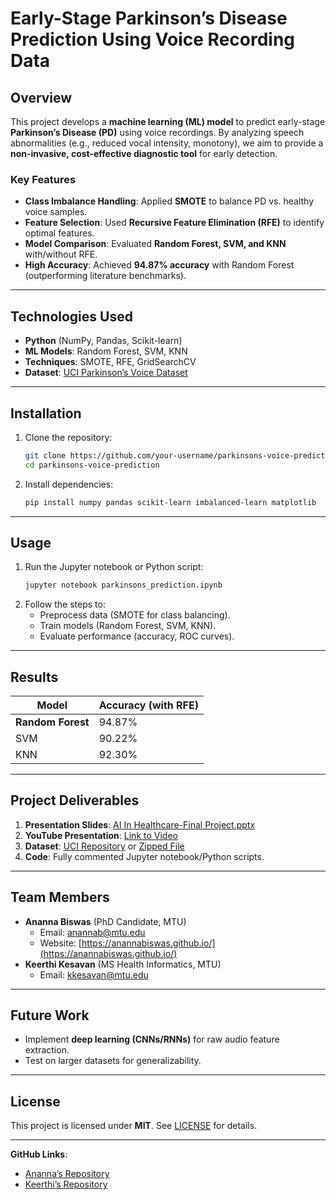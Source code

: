 

# Early-Stage Parkinson’s Disease Prediction Using Voice Recording Data  

##  Overview  
This project develops a **machine learning (ML) model** to predict early-stage **Parkinson’s Disease (PD)** using voice recordings. By analyzing speech abnormalities (e.g., reduced vocal intensity, monotony), we aim to provide a **non-invasive, cost-effective diagnostic tool** for early detection.  

###  Key Features  
- **Class Imbalance Handling**: Applied **SMOTE** to balance PD vs. healthy voice samples.  
- **Feature Selection**: Used **Recursive Feature Elimination (RFE)** to identify optimal features.  
- **Model Comparison**: Evaluated **Random Forest, SVM, and KNN** with/without RFE.  
- **High Accuracy**: Achieved **94.87% accuracy** with Random Forest (outperforming literature benchmarks).  

---  

## Technologies Used  
- **Python** (NumPy, Pandas, Scikit-learn)  
- **ML Models**: Random Forest, SVM, KNN  
- **Techniques**: SMOTE, RFE, GridSearchCV  
- **Dataset**: [UCI Parkinson’s Voice Dataset](https://archive.ics.uci.edu/dataset/174/parkinsons)  

---  

##  Installation  
1. Clone the repository:  
   ```bash  
   git clone https://github.com/your-username/parkinsons-voice-prediction.git  
   cd parkinsons-voice-prediction  
   ```  
2. Install dependencies:  
   ```bash  
   pip install numpy pandas scikit-learn imbalanced-learn matplotlib  
   ```  

---  

##  Usage  
1. Run the Jupyter notebook or Python script:  
   ```bash  
   jupyter notebook parkinsons_prediction.ipynb  
   ```  
2. Follow the steps to:  
   - Preprocess data (SMOTE for class balancing).  
   - Train models (Random Forest, SVM, KNN).  
   - Evaluate performance (accuracy, ROC curves).  

---  

## Results  
| Model          | Accuracy (with RFE) |  
|----------------|---------------------|  
| **Random Forest** | 94.87%              |  
| SVM            | 90.22%              |  
| KNN            | 92.30%              |  

---  

## Project Deliverables  
1. **Presentation Slides**: [AI In Healthcare-Final Project.pptx](AI%20In%20Healthcare-Final%20Project.pptx)  
2. **YouTube Presentation**: [Link to Video](https://youtube.com/your-video-link)  
3. **Dataset**: [UCI Repository](https://archive.ics.uci.edu/dataset/174/parkinsons) or [Zipped File](data/parkinsons.zip)  
4. **Code**: Fully commented Jupyter notebook/Python scripts.  

---  

## Team Members  
- **Ananna Biswas** (PhD Candidate, MTU)  
  - Email: [anannab@mtu.edu](mailto:anannab@mtu.edu)  
  - Website: [https://anannabiswas.github.io/](https://anannabiswas.github.io/)  
- **Keerthi Kesavan** (MS Health Informatics, MTU)  
  - Email: [kkesavan@mtu.edu](mailto:kkesavan@mtu.edu)  

---  

##  Future Work  
- Implement **deep learning (CNNs/RNNs)** for raw audio feature extraction.  
- Test on larger datasets for generalizability.  

---  

##  License  
This project is licensed under **MIT**. See [LICENSE](LICENSE) for details.  

---  

**GitHub Links**:  
- [Ananna’s Repository](https://github.com/anannabiswas/parkinsons-voice-prediction)  
- [Keerthi’s Repository](https://github.com/keerthikesavan/parkinsons-voice-prediction)  

